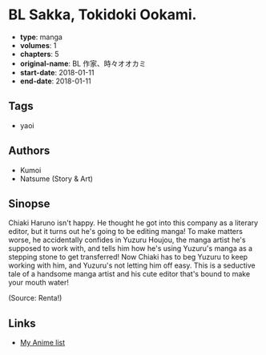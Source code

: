 # BL Sakka, Tokidoki Ookami.

-   **type**: manga
-   **volumes**: 1
-   **chapters**: 5
-   **original-name**: BL 作家、時々オオカミ
-   **start-date**: 2018-01-11
-   **end-date**: 2018-01-11

## Tags

-   yaoi

## Authors

-   Kumoi
-   Natsume (Story & Art)

## Sinopse

Chiaki Haruno isn't happy. He thought he got into this company as a literary editor, but it turns out he's going to be editing manga! To make matters worse, he accidentally confides in Yuzuru Houjou, the manga artist he's supposed to work with, and tells him how he's using Yuzuru's manga as a stepping stone to get transferred! Now Chiaki has to beg Yuzuru to keep working with him, and Yuzuru's not letting him off easy. This is a seductive tale of a handsome manga artist and his cute editor that's bound to make your mouth water!

(Source: Renta!)

## Links

-   [My Anime list](https://myanimelist.net/manga/130811/BL_Sakka_Tokidoki_Ookami)
